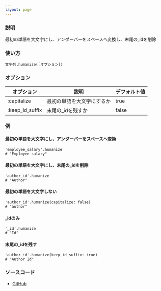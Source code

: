 ```yaml
---
layout: page
---
```

### 説明
最初の単語を大文字にし、アンダーバーをスペースへ変換し、末尾の_idを削除

### 使い方
    文字列.humanize([オプション])

### オプション

オプション           | 説明                 | デフォルト値
----------------|--------------------|-------
:capitalize     | 最初の単語を大文字にするか | true
:keep_id_suffix | 末尾の_idを残すか        | false

### 例
#### 最初の単語を大文字にし、アンダーバーをスペースへ変換
    'employee_salary'.humanize
    # "Employee salary"

#### 最初の単語を大文字にし、末尾の_idを削除
    'author_id'.humanize
    # "Author"

#### 最初の単語を大文字しない
    'author_id'.humanize(capitalize: false)
    # "author"

#### _idのみ
    '_id'.humanize
    # "Id"

#### 末尾の_idを残す
    'author_id'.humanize(keep_id_suffix: true)
    # "Author Id"

### ソースコード
* [GitHub](https://github.com/rails/rails/blob/f33d52c95217212cbacc8d5e44b5a8e3cdc6f5b3/activesupport/lib/active_support/core_ext/string/inflections.rb#L236)